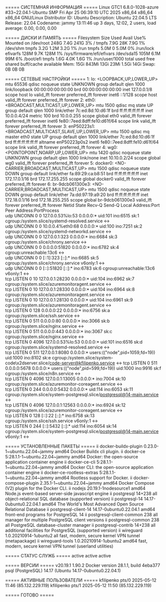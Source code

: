 ===== СИСТЕМНАЯ ИНФОРМАЦИЯ =====
Linux GTC1 6.8.0-1028-azure #33~22.04.1-Ubuntu SMP Fri Apr 25 06:39:10 UTC 2025 x86_64 x86_64 x86_64 GNU/Linux
Distributor ID:	Ubuntu
Description:	Ubuntu 22.04.5 LTS
Release:	22.04
Codename:	jammy
 13:11:46 up 3 days, 12:02,  2 users,  load average: 0.00, 0.00, 0.00

===== ДИСКИ И ПАМЯТЬ =====
Filesystem      Size  Used Avail Use% Mounted on
/dev/root       248G  7.4G  241G   3% /
tmpfs           7.9G   28K  7.9G   1% /dev/shm
tmpfs           3.2G  1.2M  3.2G   1% /run
tmpfs           5.0M     0  5.0M   0% /run/lock
efivarfs        128M  9.7K  128M   1% /sys/firmware/efi/efivars
/dev/sda15      105M  6.1M   99M   6% /boot/efi
tmpfs           1.6G  4.0K  1.6G   1% /run/user/1000
               total        used        free      shared  buff/cache   available
Mem:            15Gi       843Mi        13Gi        23Mi       1.5Gi        14Gi
Swap:             0B          0B          0B

===== СЕТЕВЫЕ НАСТРОЙКИ =====
1: lo: <LOOPBACK,UP,LOWER_UP> mtu 65536 qdisc noqueue state UNKNOWN group default qlen 1000
    link/loopback 00:00:00:00:00:00 brd 00:00:00:00:00:00
    inet 127.0.0.1/8 scope host lo
       valid_lft forever preferred_lft forever
    inet6 ::1/128 scope host 
       valid_lft forever preferred_lft forever
2: eth0: <BROADCAST,MULTICAST,UP,LOWER_UP> mtu 1500 qdisc mq state UP group default qlen 1000
    link/ether 7c:ed:8d:10:d6:1f brd ff:ff:ff:ff:ff:ff
    inet 10.0.0.4/24 metric 100 brd 10.0.0.255 scope global eth0
       valid_lft forever preferred_lft forever
    inet6 fe80::7eed:8dff:fe10:d61f/64 scope link 
       valid_lft forever preferred_lft forever
3: enP50223s1: <BROADCAST,MULTICAST,SLAVE,UP,LOWER_UP> mtu 1500 qdisc mq master eth0 state UP group default qlen 1000
    link/ether 7c:ed:8d:10:d6:1f brd ff:ff:ff:ff:ff:ff
    altname enP50223p0s2
    inet6 fe80::7eed:8dff:fe10:d61f/64 scope link 
       valid_lft forever preferred_lft forever
4: wg0: <POINTOPOINT,NOARP,UP,LOWER_UP> mtu 1420 qdisc noqueue state UNKNOWN group default qlen 1000
    link/none 
    inet 10.10.0.2/24 scope global wg0
       valid_lft forever preferred_lft forever
5: docker0: <NO-CARRIER,BROADCAST,MULTICAST,UP> mtu 1500 qdisc noqueue state DOWN group default 
    link/ether fa:89:29:ca:b8:51 brd ff:ff:ff:ff:ff:ff
    inet 172.17.0.1/16 brd 172.17.255.255 scope global docker0
       valid_lft forever preferred_lft forever
6: br-9dcb061300e3: <NO-CARRIER,BROADCAST,MULTICAST,UP> mtu 1500 qdisc noqueue state DOWN group default 
    link/ether 7a:dd:97:19:a9:20 brd ff:ff:ff:ff:ff:ff
    inet 172.18.0.1/16 brd 172.18.255.255 scope global br-9dcb061300e3
       valid_lft forever preferred_lft forever
Netid State  Recv-Q Send-Q Local Address:Port  Peer Address:PortProcess                                                                                                                                    
udp   UNCONN 0      0      127.0.0.53%lo:53         0.0.0.0:*    uid:101 ino:6515 sk:1 cgroup:/system.slice/systemd-resolved.service <->                                                                   
udp   UNCONN 0      0      10.0.0.4%eth0:68         0.0.0.0:*    uid:100 ino:7251 sk:2 cgroup:/system.slice/systemd-networkd.service <->                                                                   
udp   UNCONN 0      0          127.0.0.1:323        0.0.0.0:*    ino:6684 sk:3 cgroup:/system.slice/chrony.service <->                                                                                     
udp   UNCONN 0      0            0.0.0.0:51820      0.0.0.0:*    ino:6782 sk:4 cgroup:unreachable:13c6 <->                                                                                                 
udp   UNCONN 0      0              [::1]:323           [::]:*    ino:6685 sk:5 cgroup:/system.slice/chrony.service v6only:1 <->                                                                            
udp   UNCONN 0      0               [::]:51820         [::]:*    ino:6783 sk:6 cgroup:unreachable:13c6 v6only:1 <->                                                                                        
tcp   LISTEN 0      10         127.0.0.1:28230      0.0.0.0:*    uid:104 ino:6962 sk:7 cgroup:/system.slice/azuremonitoragent.service <->                                                                  
tcp   LISTEN 0      10         127.0.0.1:28330      0.0.0.0:*    uid:104 ino:6964 sk:8 cgroup:/system.slice/azuremonitoragent.service <->                                                                  
tcp   LISTEN 0      10         127.0.0.1:28130      0.0.0.0:*    uid:104 ino:6961 sk:9 cgroup:/system.slice/azuremonitoragent.service <->                                                                  
tcp   LISTEN 0      128          0.0.0.0:22         0.0.0.0:*    ino:6756 sk:a cgroup:/system.slice/ssh.service <->                                                                                        
tcp   LISTEN 0      511          0.0.0.0:80         0.0.0.0:*    ino:3066 sk:b cgroup:/system.slice/nginx.service <->                                                                                      
tcp   LISTEN 0      511          0.0.0.0:443        0.0.0.0:*    ino:3067 sk:c cgroup:/system.slice/nginx.service <->                                                                                      
tcp   LISTEN 0      4096   127.0.0.53%lo:53         0.0.0.0:*    uid:101 ino:6516 sk:d cgroup:/system.slice/systemd-resolved.service <->                                                                   
tcp   LISTEN 0      511        127.0.0.1:8080       0.0.0.0:*    users:(("node",pid=1059,fd=19)) uid:1000 ino:8102 sk:e cgroup:/system.slice/system-code\x2dserver.slice/code-server@kfilipenko.service <->
tcp   LISTEN 0      511          0.0.0.0:5678       0.0.0.0:*    users:(("node",pid=599,fd=19)) uid:1000 ino:9916 sk:f cgroup:/system.slice/n8n.service <->                                                
tcp   LISTEN 0      4096       127.0.0.1:13005      0.0.0.0:*    ino:7004 sk:10 cgroup:/system.slice/azuremonitor-coreagent.service <->                                                                    
tcp   LISTEN 0      244          0.0.0.0:5432       0.0.0.0:*    uid:114 ino:6053 sk:11 cgroup:/system.slice/system-postgresql.slice/postgresql@14-main.service <->                                        
tcp   LISTEN 0      4096       127.0.0.1:12563      0.0.0.0:*    ino:6924 sk:12 cgroup:/system.slice/azuremonitor-coreagent.service <->                                                                    
tcp   LISTEN 0      128             [::]:22            [::]:*    ino:6758 sk:13 cgroup:/system.slice/ssh.service v6only:1 <->                                                                              
tcp   LISTEN 0      244             [::]:5432          [::]:*    uid:114 ino:6054 sk:14 cgroup:/system.slice/system-postgresql.slice/postgresql@14-main.service v6only:1 <->                               

===== УСТАНОВЛЕННЫЕ ПАКЕТЫ =====
ii  docker-buildx-plugin                   0.23.0-1~ubuntu.22.04~jammy             amd64        Docker Buildx cli plugin.
ii  docker-ce                              5:28.1.1-1~ubuntu.22.04~jammy           amd64        Docker: the open-source application container engine
ii  docker-ce-cli                          5:28.1.1-1~ubuntu.22.04~jammy           amd64        Docker CLI: the open-source application container engine
ii  docker-ce-rootless-extras              5:28.1.1-1~ubuntu.22.04~jammy           amd64        Rootless support for Docker.
ii  docker-compose-plugin                  2.35.1-1~ubuntu.22.04~jammy             amd64        Docker Compose (V2) plugin for the Docker CLI.
ii  nodejs                                 20.19.1-1nodesource1                    amd64        Node.js event-based server-side javascript engine
ii  postgresql                             14+238                                  all          object-relational SQL database (supported version)
ii  postgresql-14                          14.17-0ubuntu0.22.04.1                  amd64        The World's Most Advanced Open Source Relational Database
ii  postgresql-client-14                   14.17-0ubuntu0.22.04.1                  amd64        front-end programs for PostgreSQL 14
ii  postgresql-client-common               238                                     all          manager for multiple PostgreSQL client versions
ii  postgresql-common                      238                                     all          PostgreSQL database-cluster manager
ii  postgresql-contrib                     14+238                                  all          additional facilities for PostgreSQL (supported version)
ii  wireguard                              1.0.20210914-1ubuntu2                   all          fast, modern, secure kernel VPN tunnel (metapackage)
ii  wireguard-tools                        1.0.20210914-1ubuntu2                   amd64        fast, modern, secure kernel VPN tunnel (userland utilities)

===== СТАТУС СЛУЖБ =====
active
active
active

===== ВЕРСИИ =====
v20.19.1
1.90.2
Docker version 28.1.1, build 4eba377
psql (PostgreSQL) 14.17 (Ubuntu 14.17-0ubuntu0.22.04.1)

===== АКТИВНЫЕ ПОЛЬЗОВАТЕЛИ =====
kfilipenko pts/0        2025-05-12 11:46 (85.132.229.119)
kfilipenko pts/1        2025-05-12 11:50 (85.132.229.119)

===== ГОТОВО =====
